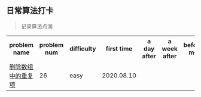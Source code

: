 ## 日常算法打卡
>记录算法点滴   

<table >
  <tr>
    <th>problem name</th>
    <th>problem num</th>
    <th>difficulty</th>
    <th>first time</th>
    <th>a day after</th>
    <th>a week after</th>
    <th>before ms</th>
  </tr>
  
  <tr>
    <td> <a href="https://github.com/islongfei/Algorithm/blob/master/src/com/longfei/easy/RemoveDuplicates26.java">删除数组中的重复项</a> </td>
    <td>26</td>
    <td>easy</td>
    <td>2020.08.10</td>
    <td></td>
    <td></td>
    <td></td>
  </tr>

</table>  
